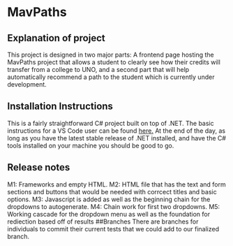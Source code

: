 # MavPaths
## Explanation of project
This project is designed in two major parts: A frontend page hosting the MavPaths project that allows a student to clearly see how their credits will transfer from a college to UNO, and a second part that will help automatically recommend a path to the student which is currently under development.
## Installation Instructions
This is a fairly straightforward C# project built on top of .NET. The basic instructions for a VS Code user can be found [here.](https://code.visualstudio.com/docs/languages/csharp)
At the end of the day, as long as you have the latest stable release of .NET installed, and have the C# tools installed on your machine you should be good to go.
## Release notes
M1: Frameworks and empty HTML.
M2: HTML file that has the text and form sections and buttons that would be needed with corrcect titles and basic options.
M3: Javascript is added as well as the beginning chain for the dropdowns to autogenerate.
M4: Chain work for first two dropdowns.
M5: Working cascade for the dropdown menu as well as the foundation for rediection based off of results
##Branches
There are branches for individuals to commit their current tests that we could add to our finalized branch. 

